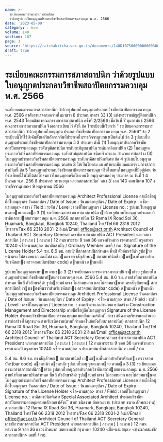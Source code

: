 ```yaml
---
name: >-
  ระเบียบคณะกรรมการสภาสถาปนิก
  ว่าด้วยรูปแบบใบอนุญาตประกอบวิชาชีพสถาปัตยกรรมควบคุม พ.ศ. 2566
date: '2023-05-09'
category: ง พิเศษ
volume: 140
section: 107
page: 3
source: 'https://ratchakitcha.soc.go.th/documents/140D107S0000000000300.pdf'
draft: true
---
```


# ระเบียบคณะกรรมการสภาสถาปนิก ว่าด้วยรูปแบบใบอนุญาตประกอบวิชาชีพสถาปัตยกรรมควบคุม พ.ศ. 2566

ระเบียบคณะกรรมการสภาสถาปนิก ว่าด้วยรูปแบบใบอนุญาตประกอบวิชาชีพสถาปัตยกรรมควบคุม พ.ศ. 2566 อาศัยอานาจตามความในมาตรา 8 ประกอบมาตรา 33 (3) แห่งพระราชบัญญัติสถาปนิก พ.ศ. 2543 โดยมติของคณะกรรมการสภาสถาปนิก ครั้งที่ 2/2566 เมื่อวันที่ 7 กุมภาพันธ์ 2566 คณะกรรมการสภาสถาปนิก จึงออกระเบียบไว้ ดังนี้ ข้อ 1 ระเบียบนี้เรียกว่า “ ระเบียบคณะกรรมการสภาสถาปนิก ว่าด้วยรูปแบบใบอนุญาต ประกอบวิชาชีพสถาปัตยกรรมควบคุม พ.ศ. 2566” ข้อ 2 ระเบียบนี้ให้ใช้บังคับตั้งแต่วันถัดจากวันที่ประกาศในราชกิจจานุเบกษาเป็นต้นไป ข้อ 3 รูปแบบใบอนุญาตประกอบวิชาชีพสถาปัตยกรรมควบคุม มี 3 ประเภท ดังนี้ (1) ใบอนุญาตประกอบวิชาชีพสถาปัตยกรรมควบคุม ระดับวุฒิสถาปนิก ระดับสามัญสถาปนิก ระดับภาคีสถาปนิก (2) ใบอนุญาตประกอบวิชาชีพสถาปัตยกรรมควบคุม ระดับสามัญสถาปนิก ชนิดบริหารและ อำนวยการก่อสร้าง (3) ใบอนุญาตประกอบวิชาชีพสถาปัตยกรรมควบคุม ระดับภาคีสถาปนิกพิเศษ ข้อ 4 รูปแบบใบอนุญาตประกอบวิชาชีพสถาปัตยกรรมควบคุม ตามข้อ 3 ให้เป็นไปตาม แนบท้ายระเบียบคณะกรร มการสภาสถาปนิกนี้ ข้อ 5 ใบอนุญาตประกอบวิชาชีพสถาปัตยกรรมควบคุม หรือใบแทนใบอนุญาตที่มีอยู่ก่อน วันที่ระเบียบนี้ให้ใช้ได้ต่อไปจนกว่าใบอนุญาตหรือใบแทนใบอนุญาตหมดอายุ ประกาศ ณ วันที่ 1 4 มีนาคม พ.ศ. 256 6 ประภากร วทานยกุล นายกสภาสถาปนิก ้ หนา 3 ่ เลม 140 ตอนพิเศษ 107 ง ราชกิจจานุเบกษา 9 พฤษภาคม 2566

ใบอนุญาตประกอบวิชาชีพสถาปัตยกรรมควบคุม Architect Professional License ลายมือชื่อผู้ถือใบอนุญาตฯ วันออกบัตร / Date of Issue : วันหมดอายุบัตร / Date of Expiry : <ชื่อ-นามสกุล> <Name-Lastname> สาขา / Field : ระดับ / Level : เลขที่ใบอนุญาตฯ / License no. : รูปแบบใบอนุญาตแนบทาย ตามขอ 3 (1) ระเบียบคณะกรรมการสภาสถาปนิกวาด้วย รูปแบบใบอนุญาตประกอบวิชาชีพสถาปตยกรรมควบคุม พ.ศ. 2566 สภาสถาปนิก 12 Rama IX Road Soi 36, Huamark, Bangkapi, Bangkok 10240, Thailand โทร/Tel 66 2318 2012 โทรสาร/Fax 66 2318 2031-2 อีเมล์/Email office@act.or.th Architect Council of Thailand ACT Secretary General เลขาธิการสภาสถาปนิก ACT President นายกสภาสถาปนิก ( ลงนาม ) ( ลงนาม ) 12 ถนนพระราม 9 ซอย 36 แขวงหัวหมาก เขตบางกะปิ กรุงเทพฯ 10240 <ชื่อ-นามสกุล> <Name-Lastname> สมาชิกสามัญ / Ordinary Member เลขที่ / no. Signature of the License Holder 5.4 ซม. 8.6 ซม. ลายน้ําที่สภาสถาปนิกกําหนด พื้นสี ตัวอักษรสีดํา รูปถายหน้าตรง ไม่สวมหมวก และไม่สวมแวนตา ตราสัญลักษณ สภาสถาปนิกสี เวนชองพื้นขาวสําหรับรหัสแทง ตรวจสอบบัตร(bar code) ดานหน้า ดานหลัง

รูปแบบใบอนุญาตแนบทาย ตามขอ 3 (2) ระเบียบคณะกรรมการสภาสถาปนิกวาด้วย รูปแบบใบอนุญาตประกอบวิชาชีพสถาปตยกรรมควบคุม พ.ศ. 2566 5.4 ซม. 8.6 ซม. ลายน้ําที่สภาสถาปนิกกําหนด พื้นสี ตัวอักษรสีดํา รูปถายหน้าตรง ไม่สวมหมวก และไม่สวมแวนตา ตราสัญลักษณ สภาสถาปนิกสี เวนชองพื้นขาวสําหรับรหัสแทง ตรวจสอบบัตร(bar code) ดานหน้า ดานหลัง ใบอนุญาตประกอบวิชาชีพสถาปัตยกรรมควบคุม Architect Professional License วันออกบัตร / Date of Issue : วันหมดอายุบัตร / Date of Expiry : <ชื่อ-นามสกุล> <Name-Lastname> สาขา / Field : ระดับ / Level : เลขที่ใบอนุญาตฯ / License no. : งานบริหารและอํานวยการก่อสร้าง Construction Management and Directorship ลายมือชื่อผู้ถือใบอนุญาตฯ Signature of the License Holder ประกอบวิชาชีพสถาปัตยกรรมควบคุมตามหลักเกณฑ์ดังน ี ้ สาขา ชนิดงานบริหารและอํานวยการก่อสร้างได้ทุกขนาด สําหรับชนิดงาน(ตามที่กําหนดในข้อบังคับสภาสถาปนิก) สภาสถาปนิก 12 Rama IX Road Soi 36, Huamark, Bangkapi, Bangkok 10240, Thailand โทร/Tel 66 2318 2012 โทรสาร/Fax 66 2318 2031-2 อีเมล์/Email office@act.or.th Architect Council of Thailand ACT Secretary General เลขาธิการสภาสถาปนิก ACT President นายกสภาสถาปนิก ( ลงนาม ) ( ลงนาม ) 12 ถนนพระราม 9 ซอย 36 แขวงหัวหมาก เขตบางกะปิ กรุงเทพฯ 10240 <ชื่อ-นามสกุล> <Name-Lastname> <ประเภทสมาชิกสภาสถาปนิก> เลขที่ / no.

5.4 ซม. 8.6 ซม. ตราสัญลักษณ สภาสถาปนิกสี เวนชองพื้นขาวสําหรับรหัสแทง ตรวจสอบบัตร(bar code) ดานหน้า ดานหลัง รูปแบบใบอนุญาตแนบทาย ตามขอ 3 (3) ระเบียบคณะกรรมการสภาสถาปนิกวาด้วย รูปแบบใบอนุญาตประกอบวิชาชีพสถาปตยกรรมควบคุม พ.ศ. 2566 ลายน้ําที่สภาสถาปนิกกําหนด พื้นสี ตัวอักษรสีดํา รูปถายหน้าตรง ไม่สวมหมวก และไม่สวมแวนตา ใบอนุญาตประกอบวิชาชีพสถาปัตยกรรมควบคุม Architect Professional License ลายมือชื่อผู้ถือใบอนุญาตฯ วันออกบัตร / Date of Issue : วันหมดอายุบัตร / Date of Expiry : Signature of the License Holder <ชื่อ-นามสกุล> <Name-Lastname> สาขา / Field : เลขที่ใบอนุญาตฯ / License no. : ภาคีสถาปนิกพิเศษ Special Associated Architect ประกอบวิชาชีพสถาปัตยกรรมควบคุมตามหลักเกณฑ์ดังน ี ้ สาขา ชนิดงาน ลักษณะงาน (ประเภท ขนาด ลักษณะงาน) สภาสถาปนิก 12 Rama IX Road Soi 36, Huamark, Bangkapi, Bangkok 10240, Thailand โทร/Tel 66 2318 2012 โทรสาร/Fax 66 2318 2031-2 อีเมล์/Email office@act.or.th Architect Council of Thailand ACT Secretary General เลขาธิการสภาสถาปนิก ACT President นายกสภาสถาปนิก ( ลงนาม ) ( ลงนาม ) 12 ถนนพระราม 9 ซอย 36 แขวงหัวหมาก เขตบางกะปิ กรุงเทพฯ 10240 <ชื่อ-นามสกุล> <Name-Lastname> <ประเภทสมาชิกสภาสถาปนิก> เลขที่ / no.
